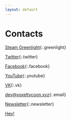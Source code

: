 ```yaml
---
layout: default
---
```


# Contacts

[Steam Greenlight](/greenlight){:.greenlight}

[Twitter](//twitter.com/VoxelTycoon){:.twitter}

[Facebook](//facebook.com/VoxelTycoon){:.facebook}

[YouTube](//www.youtube.com/channel/UCXJT6wEmzWD-g-J_FUhJMFw){:.youtube}

[VK](//vk.com/VoxelTycoon){:.vk}

[dev@voxeltycoon.xyz](mailto:dev@voxeltycoon.xyz){:.email}

[Newsletter]({{site.newsletter_url}}){:.newsletter}

[Hey!](/)